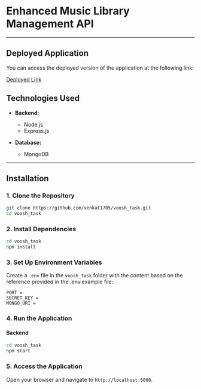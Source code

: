 # Enhanced Music Library Management API


---
## Deployed Application

You can access the deployed version of the application at the following link:

[Deployed Link](https://voosh-task-0129.onrender.com/api/v1)


## Technologies Used

- **Backend:**
  - Node.js
  - Express.js

- **Database:**
  - MongoDB

---

## Installation

### 1. Clone the Repository
```bash
git clone https://github.com/venkat1705/voosh_task.git
cd voosh_task
```

### 2. Install Dependencies
```bash
cd voosh_task
npm install
```

### 3. Set Up Environment Variables

Create a `.env` file in the `voosh_task` folder with the content based on the reference provided in the .env.example file:
```env
PORT = 
SECRET_KEY = 
MONGO_URI =
```

### 4. Run the Application
#### Backend
```bash
cd voosh_task
npm start
```


### 5. Access the Application
Open your browser and navigate to `http://localhost:5000`.

